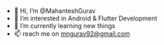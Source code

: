 - 👋 Hi, I’m @MahanteshGurav
- 👀 I’m interested in Android & Flutter Development
- 🌱 I’m currently learning new things
- 📫 reach me on mngurav92@gmail.com

<!---
MahanteshGurav/MahanteshGurav is a ✨ special ✨ repository because its `README.md` (this file) appears on your GitHub profile.
You can click the Preview link to take a look at your changes.
--->
